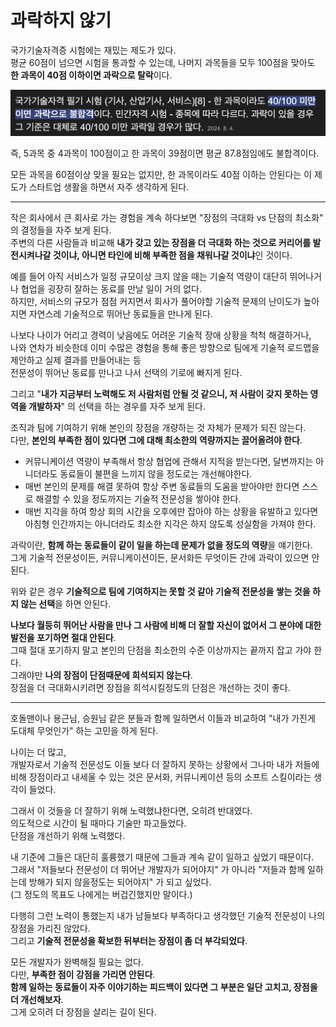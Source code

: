 # 과락하지 않기

국가기술자격증 시험에는 재밌는 제도가 있다.  
평균 60점이 넘으면 시험을 통과할 수 있는데, 나머지 과목들을 모두 100점을 맞아도 **한 과목이 40점 이하이면 과락으로 탈락**이다.

![1](./images/1.png)

즉, 5과목 중 4과목이 100점이고 한 과목이 39점이면 평균 87.8점임에도 불합격이다.

모든 과목을 60점이상 맞을 필요는 없지만, 한 과목이라도 40점 이하는 안된다는 이 제도가 스타트업 생활을 하면서 자주 생각하게 된다.

---

작은 회사에서 큰 회사로 가는 경험을 계속 하다보면 "장점의 극대화 vs 단점의 최소화" 의 결정들을 자주 보게 된다.  
주변의 다른 사람들과 비교해 **내가 갖고 있는 장점을 더 극대화 하는 것으로 커리어를 발전시켜나갈 것이냐, 아니면 타인에 비해 부족한 점을 채워나갈 것이냐**인 것이다.

예를 들어 아직 서비스가 일정 규모이상 크지 않을 때는 기술적 역량이 대단히 뛰어나거나 협업을 굉장히 잘하는 동료를 만날 일이 거의 없다.  
하지만, 서비스의 규모가 점점 커지면서 회사가 풀어야할 기술적 문제의 난이도가 높아지면 자연스레 기술적으로 뛰어난 동료들을 만나게 된다.

나보다 나이가 어리고 경력이 낮음에도 어려운 기술적 장애 상황을 척척 해결하거나,  
나와 연차가 비슷한데 이미 수많은 경험을 통해 좋은 방향으로 팀에게 기술적 로드맵을 제안하고 실제 결과를 만들어내는 등  
전문성이 뛰어난 동료를 만나고 나서 선택의 기로에 빠지게 된다.

그리고 "**내가 지금부터 노력해도 저 사람처럼 안될 것 같으니, 저 사람이 갖지 못하는 영역을 개발하자**" 의 선택을 하는 경우를 자주 보게 된다.

조직과 팀에 기여하기 위해 본인의 장점을 개량하는 것 자체가 문제가 되진 않는다.  
다만, **본인의 부족한 점이 있다면 그에 대해 최소한의 역량까지는 끌어올려야 한다**.

-   커뮤니케이션 역량이 부족해서 항상 협업에 관해서 지적을 받는다면, 달변까지는 아니더라도 동료들이 불편을 느끼지 않을 정도로는 개선해야한다.
-   매번 본인의 문제를 해결 못하여 항상 주변 동료들의 도움을 받아야만 한다면 스스로 해결할 수 있을 정도까지는 기술적 전문성을 쌓아야 한다.
-   매번 지각을 하여 항상 회의 시간을 오후에만 잡아야 하는 상황을 유발하고 있다면 아침형 인간까지는 아니더라도 최소한 지각은 하지 않도록 성실함을 가져야 한다.

과락이란, **함께 하는 동료들이 같이 일을 하는데 문제가 없을 정도의 역량**을 얘기한다.  
그게 기술적 전문성이든, 커뮤니케이션이든, 문서화든 무엇이든 간에 과락이 있으면 안된다.

위와 같은 경우 **기술적으로 팀에 기여하지는 못할 것 같아 기술적 전문성을 쌓는 것을 하지 않는 선택**을 하면 안된다.

**나보다 월등히 뛰어난 사람을 만나 그 사람에 비해 더 잘할 자신이 없어서 그 분야에 대한 발전을 포기하면 절대 안된다**.  
그때 절대 포기하지 말고 본인의 단점을 최소한의 수준 이상까지는 끝까지 잡고 가야 한다.  
그래야만 **나의 장점이 단점때문에 희석되지 않는다**.  
장점을 더 극대화시키려면 장점을 희석시킬정도의 단점은 개선하는 것이 좋다.

---

호돌맨이나 용근님, 승원님 같은 분들과 함께 일하면서 이들과 비교하여 "내가 가진게 도대체 무엇인가" 하는 고민을 하게 된다.

나이는 더 많고,  
개발자로서 기술적 전문성도 이들 보다 더 잘하지 못하는 상황에서 그나마 내가 저들에 비해 장점이라고 내세울 수 있는 것은 문서화, 커뮤니케이션 등의 소프트 스킬이라는 생각이 들었다.

그래서 이 것들을 더 잘하기 위해 노력했냐한다면, 오히려 반대였다.  
의도적으로 시간이 될 때마다 기술만 파고들었다.  
단점을 개선하기 위해 노력했다.

내 기준에 그들은 대단히 훌륭했기 때문에 그들과 계속 같이 일하고 싶었기 때문이다.  
그래서 "저들보다 전문성이 더 뛰어난 개발자가 되어야지" 가 아니라 "저들과 함께 일하는데 방해가 되지 않을정도는 되어야지" 가 되고 싶었다.  
(그 정도의 목표도 나에게는 버겁긴했지만 말이다.)

다행히 그런 노력이 통했는지 내가 남들보다 부족하다고 생각했던 기술적 전문성이 나의 장점을 가리진 않았다.  
그리고 **기술적 전문성을 확보한 뒤부터는 장점이 좀 더 부각되었다**.

모든 개발자가 완벽해질 필요는 없다.  
다만, **부족한 점이 강점을 가리면 안된다**.  
**함께 일하는 동료들이 자주 이야기하는 피드백이 있다면 그 부분은 일단 고치고, 장점을 더 개선해보자**.  
그게 오히려 더 장점을 살리는 길이 된다.

